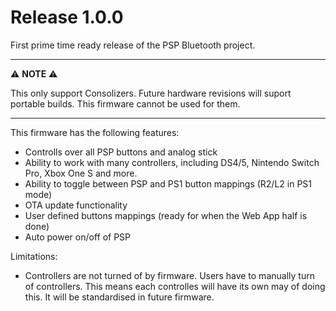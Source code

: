# Release 1.0.0

First prime time ready release of the PSP Bluetooth project.

---

⚠ **NOTE** ⚠

This only support Consolizers. Future hardware revisions will suport portable builds. This firmware cannot be used for them.

---

This firmware has the following features:

* Controlls over all PSP buttons and analog stick
* Ability to work with many controllers, including DS4/5, Nintendo Switch Pro, Xbox One S and more.
* Ability to toggle between PSP and PS1 button mappings (R2/L2 in PS1 mode)
* OTA update functionality
* User defined buttons mappings (ready for when the Web App half is done)
* Auto power on/off of PSP

Limitations:

* Controllers are not turned of by firmware. Users have to manually turn of controllers. This means each controlles will have its own may of doing this. It will be standardised in future firmware.